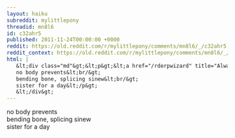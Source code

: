 ```yaml
---
layout: haiku
subreddit: mylittlepony
threadid: mn8l6
id: c32ahr5
published: 2011-11-24T00:00:00 +0000
reddit: https://old.reddit.com/r/mylittlepony/comments/mn8l6/_/c32ahr5
reddit_context: https://old.reddit.com/r/mylittlepony/comments/mn8l6/_/c32ahr5?context=3
html: |
   &lt;div class="md"&gt;&lt;p&gt;&lt;a href="/rderpwizard" title="Always Relevant / Joint Achery Is Worth It / Paper Bag Princess"&gt;&lt;/a&gt; 
   no body prevents&lt;br/&gt;
   bending bone, splicing sinew&lt;br/&gt;
   sister for a day&lt;/p&gt;
   &lt;/div&gt;
---
```


[](/rderpwizard "Always Relevant / Joint Achery Is Worth It / Paper Bag Princess") 
no body prevents  
bending bone, splicing sinew  
sister for a day